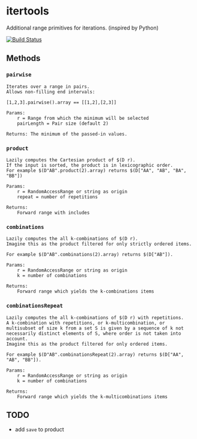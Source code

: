 itertools
=========

Additional range primitives for iterations.
(inspired by Python)

[![Build Status](https://travis-ci.org/greenify/d-itertools.svg?branch=master)](https://travis-ci.org/greenify/d-itertools)

Methods
-------

### `pairwise`

```
Iterates over a range in pairs.
Allows non-filling end intervals:

[1,2,3].pairwise().array == [[1,2],[2,3]]

Params:
    r = Range from which the minimum will be selected
    pairLength = Pair size (default 2)

Returns: The minimum of the passed-in values.
```

### `product`

```
Lazily computes the Cartesian product of $(D r).
If the input is sorted, the product is in lexicographic order.
For example $(D"AB".product(2).array) returns $(D["AA", "AB", "BA", "BB"])

Params:
    r = RandomAccessRange or string as origin
    repeat = number of repetitions

Returns:
    Forward range with includes
```

### `combinations`

```
Lazily computes the all k-combinations of $(D r).
Imagine this as the product filtered for only strictly ordered items.

For example $(D"AB".combinations(2).array) returns $(D["AB"]).

Params:
    r = RandomAccessRange or string as origin
    k = number of combinations

Returns:
    Forward range which yields the k-combinations items
```

### `combinationsRepeat`

```
Lazily computes the all k-combinations of $(D r) with repetitions.
A k-combination with repetitions, or k-multicombination, or multisubset of size k from a set S is given by a sequence of k not necessarily distinct elements of S, where order is not taken into account.
Imagine this as the product filtered for only ordered items.

For example $(D"AB".combinationsRepeat(2).array) returns $(D["AA", "AB", "BB"]).

Params:
    r = RandomAccessRange or string as origin
    k = number of combinations

Returns:
    Forward range which yields the k-multicombinations items
```

TODO
----

- add `save` to product

